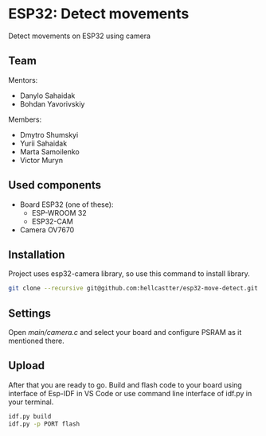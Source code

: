 # ESP32: Detect movements
Detect movements on ESP32 using camera

## Team <br>
Mentors:
- Danylo Sahaidak
- Bohdan Yavorivskiy

Members:
- Dmytro Shumskyi
- Yurii Sahaidak
- Marta Samoilenko
- Victor Muryn

## Used components
- Board ESP32 (one of these):
  - ESP-WROOM 32
  - ESP32-CAM
- Camera OV7670

## Installation
Project uses esp32-camera library, so use this command to install library.
```bash
git clone --recursive git@github.com:hellcastter/esp32-move-detect.git
```

## Settings
Open <i>main/camera.c</i> and select your board and configure PSRAM as it mentioned there.

## Upload
After that you are ready to go. Build and flash code to your board using interface of Esp-IDF in VS Code 
or use command line interface of idf.py in your terminal.
```bash
idf.py build
idf.py -p PORT flash
```
